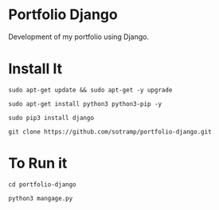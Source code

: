 # Portfolio Django
Development of my portfolio using Django.

# Install It
```
sudo apt-get update && sudo apt-get -y upgrade
```
```
sudo apt-get install python3 python3-pip -y
```
```
sudo pip3 install django
```
```
git clone https://github.com/sotramp/portfolio-django.git
```
# To Run it
```
cd portfolio-django
```
```
python3 mangage.py
```
